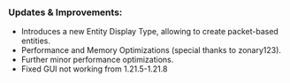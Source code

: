 ### Updates & Improvements:
- Introduces a new Entity Display Type, allowing to create packet-based entities.
- Performance and Memory Optimizations (special thanks to zonary123).
- Further minor performance optimizations.
- Fixed GUI not working from 1.21.5-1.21.8